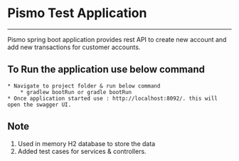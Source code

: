 # Pismo Test Application
***
Pismo spring boot application provides rest API to create new account and add new transactions for customer accounts.

## To Run the application use below command
    * Navigate to project folder & run below command
        * gradlew bootRun or gradle bootRun
    * Once application started use : http://localhost:8092/. this will open the swagger UI.


## Note
 1. Used in memory H2 database to store the data
 2. Added test cases for services & controllers.